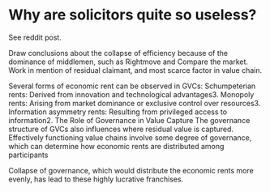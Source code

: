 # Why are solicitors quite so useless?

See reddit post. 

Draw conclusions about the collapse of efficiency because of the dominance of middlemen, such as Rightmove and Compare the market. Work in mention of residual claimant, and most scarce factor in value chain.

Several forms of economic rent can be observed in GVCs:
Schumpeterian rents: Derived from innovation and technological advantages3.
Monopoly rents: Arising from market dominance or exclusive control over resources3.
Information asymmetry rents: Resulting from privileged access to information2.
The Role of Governance in Value Capture
The governance structure of GVCs also influences where residual value is captured. Effectively functioning value chains involve some degree of governance, which can determine how economic rents are distributed among participants

Collapse of governance, which would distribute the economic rents more evenly, has lead to these highly lucrative franchises.
